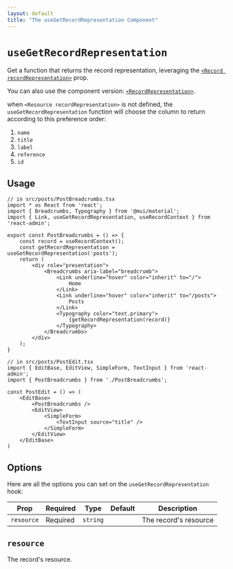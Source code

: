 ```yaml
---
layout: default
title: "The useGetRecordRepresentation Component"
---
```


# `useGetRecordRepresentation`

Get a function that returns the record representation, leveraging the [`<Record recordRepresentation>`](./Resource.md#recordrepresentation) prop.

You can also use the component version: [`<RecordRepresentation>`](./RecordRepresentation.md).

when `<Resource recordRepresentation>` is not defined, the `useGetRecordRepresentation` function will choose the column to return according to this preference order:
1. `name`
2. `title`
3. `label`
4. `reference`
5. `id`

## Usage

```tsx
// in src/posts/PostBreadcrumbs.tsx
import * as React from 'react';
import { Breadcrumbs, Typography } from '@mui/material';
import { Link, useGetRecordRepresentation, useRecordContext } from 'react-admin';

export const PostBreadcrumbs = () => {
    const record = useRecordContext();
    const getRecordRepresentation = useGetRecordRepresentation('posts');
    return (
        <div role="presentation">
            <Breadcrumbs aria-label="breadcrumb">
                <Link underline="hover" color="inherit" to="/">
                    Home
                </Link>
                <Link underline="hover" color="inherit" to="/posts">
                    Posts
                </Link>
                <Typography color="text.primary">
                    {getRecordRepresentation(record)}
                </Typography>
            </Breadcrumbs>
        </div>
    );
}

// in src/posts/PostEdit.tsx
import { EditBase, EditView, SimpleForm, TextInput } from 'react-admin';
import { PostBreadcrumbs } from './PostBreadcrumbs';

const PostEdit = () => (
    <EditBase>
        <PostBreadcrumbs />
        <EditView>
            <SimpleForm>
                <TextInput source="title" />
            </SimpleForm>
        </EditView>
    </EditBase>
)
```

## Options

Here are all the options you can set on the `useGetRecordRepresentation` hook:

| Prop       | Required | Type       | Default | Description           |
| ---------- | -------- | ---------- | ------- | ----------------------|
| `resource` | Required | `string`   |         | The record's resource |

## `resource`

The record's resource.

